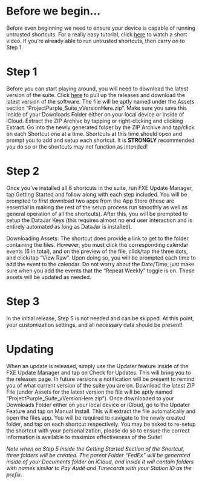 # Before we begin…
Before even beginning we need to ensure your device is capable of running untrusted shortcuts. For a really easy tutorial, click [here](https://youtu.be/01BazgmGhZE) to watch a short video. If you’re already able to run untrusted shortcuts, then carry on to Step 1.

# Step 1
Before you can start playing around, you will need to download the latest version of the suite. Click [here](https://github.com/grandall95/ProjectPurple/releases) to pull up the releases and download the latest version of the software. The file will be aptly named under the Assets section “ProjectPurple_Suite_vVersionHere.zip”. Make sure you save this inside of your Downloads Folder either on your local device or inside of iCloud. Extract the ZIP Archive by tapping or right-clicking and clicking Extract. Go into the newly generated folder by the ZIP Archive and tap/click on each Shortcut one at a time. Shortcuts at this time should open and prompt you to add and setup each shortcut. It is **STRONGLY** recommended you do so or the shortcuts may not function as intended!

# Step 2
Once you’ve installed all 8 shortcuts in the suite, run FXE Update Manager, tap Getting Started and follow along with each step included. You will be prompted to first download two apps from the App Store (these are essential in making the rest of the setup process run smoothly as well as general operation of all the shortcuts). After this, you will be prompted to setup the DataJar Keys (this requires almost no end user interaction and is entirely automated as long as DataJar is installed).

Downloading Assets: The shortcut does provide a link to get to the folder containing the files. However, you must click the corresponding calendar events (6 in total), and on the preview of the file, click/tap the three dots, and click/tap “View Raw”. Upon doing so, you will be prompted each time to add the event to the calendar. Do not worry about the Date/Time, just make sure when you add the events that the “Repeat Weekly” toggle is on. These assets will be updated as needed.

# Step 3
In the initial release, Step 5 is not needed and can be skipped. At this point, your customization settings, and all necessary data should be present!

# Updating
When an update is released, simply use the Updater feature inside of the FXE Update Manager and tap on Check for Updates. This will bring you to the releases page. In future versions a notification will be present to remind you of what current version of the suite you are on. Download the latest ZIP File (under Assets for the latest version the file will be aptly named “ProjectPurple_Suite_vVersionHere.zip”). Once downloaded to your Downloads Folder either on your local device or iCloud, go to the Updater Feature and tap on Manual Install. This will extract the file automatically and open the files app. You will be required to navigate to the newly created folder, and tap on each shortcut respectively. You may be asked to re-setup the shortcut with your personalization, please do so to ensure the correct information is available to maximize effectiveness of the Suite!

*Note when on Step 5 inside the Getting Started Section of the Shortcut, three folders will be created. The parent Folder “FedEx” will be generated inside of your Documents folder on iCloud, and inside it will contain folders with names similar to Pay Audit and Timecards with your Station ID as the prefix.*